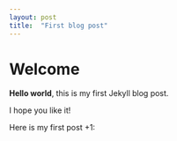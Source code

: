 ```yaml
---
layout: post
title:  "First blog post"
---
```


# Welcome

**Hello world**, this is my first Jekyll blog post.

I hope you like it!

Here is my first post +1:
